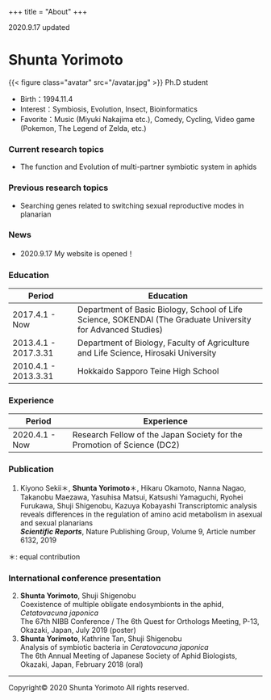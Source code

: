 +++
title = "About"
+++

2020.9.17 updated

# Shunta Yorimoto

{{< figure class="avatar" src="/avatar.jpg" >}}
Ph.D student
- Birth：1994.11.4
- Interest：Symbiosis, Evolution, Insect, Bioinformatics
- Favorite：Music (Miyuki Nakajima etc.), Comedy, Cycling, Video game (Pokemon, The Legend of Zelda, etc.)

### Current research topics
- The function and Evolution of multi-partner symbiotic system in aphids

### Previous research topics
- Searching genes related to switching sexual reproductive modes in planarian

### News

- 2020.9.17 My website is opened！

### Education

| Period | Education |
|---|---|
| 2017.4.1 - Now | Department of Basic Biology, School of Life Science, SOKENDAI (The Graduate University for Advanced Studies) |
| 2013.4.1 - 2017.3.31 | Department of Biology, Faculty of Agriculture and Life Science, Hirosaki University |
| 2010.4.1 - 2013.3.31 | Hokkaido Sapporo Teine High School |

### Experience

| Period | Experience |
|---|---|
| 2020.4.1 - Now | Research Fellow of the Japan Society for the Promotion of Science (DC2) |

### Publication

1. Kiyono Sekii＊, **Shunta Yorimoto**＊, Hikaru Okamoto, Nanna Nagao, Takanobu Maezawa, Yasuhisa Matsui, Katsushi Yamaguchi, Ryohei Furukawa, Shuji Shigenobu, Kazuya Kobayashi
Transcriptomic analysis reveals differences in the regulation of amino acid metabolism in asexual and sexual planarians  
***Scientific Reports***, Nature Publishing Group, Volume 9, Article number 6132, 2019

＊: equal contribution

### International conference presentation
2. **Shunta Yorimoto**, Shuji Shigenobu  
Coexistence of multiple obligate endosymbionts in the aphid, *Cetatovacuna japonica*  
The 67th NIBB Conference / The 6th Quest for Orthologs Meeting, P-13, Okazaki, Japan, July 2019 (poster)
1. **Shunta Yorimoto**, Kathrine Tan, Shuji Shigenobu  
Analysis of symbiotic bacteria in *Ceratovacuna japonica*  
The 6th Annual Meeting of Japanese Society of Aphid Biologists, Okazaki, Japan, February 2018 (oral)

---
Copyright© 2020 Shunta Yorimoto All rights reserved.

